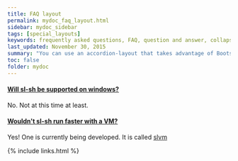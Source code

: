 ```yaml
---
title: FAQ layout
permalink: mydoc_faq_layout.html
sidebar: mydoc_sidebar
tags: [special_layouts]
keywords: frequently asked questions, FAQ, question and answer, collapsible sections, expand, collapse
last_updated: November 30, 2015
summary: "You can use an accordion-layout that takes advantage of Bootstrap styling. This is useful for an FAQ page."
toc: false
folder: mydoc
---
```


<div class="panel-group" id="accordion">
    <div class="panel panel-default">
        <div class="panel-heading">
            <h4 class="panel-title">
                <a class="noCrossRef accordion-toggle" data-toggle="collapse" data-parent="#accordion" href="#collapseOne">Will sl-sh be supported on windows?</a>
            </h4>
        </div>
        <div id="collapseOne" class="panel-collapse collapse noCrossRef">
            <div class="panel-body">
            No. Not at this time at least.
            </div>
        </div>
    </div>
    <!-- /.panel -->
    <div class="panel panel-default">
        <div class="panel-heading">
            <h4 class="panel-title">
                <a class="noCrossRef accordion-toggle" data-toggle="collapse" data-parent="#accordion" href="#collapseTwo">Wouldn't sl-sh run faster with a VM?</a>
            </h4>
        </div>
        <div id="collapseTwo" class="panel-collapse collapse noCrossRef">
            <div class="panel-body">
            Yes! One is currently being developed. It is called <a href="https://github.com/sstanfield/slvm">slvm</a>
            </div>
        </div>
    </div>
</div>
<!-- /.panel-group -->

{% include links.html %}
